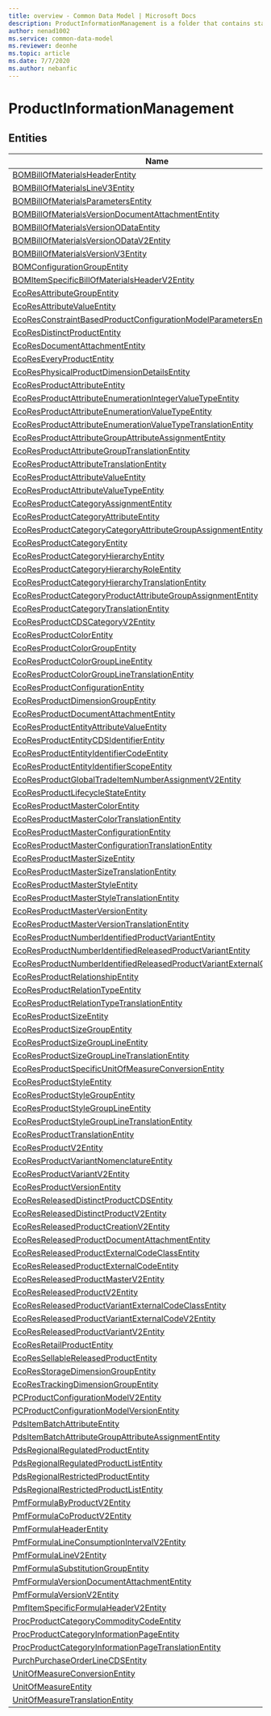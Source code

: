 ```yaml
---
title: overview - Common Data Model | Microsoft Docs
description: ProductInformationManagement is a folder that contains standard entities related to the Common Data Model.
author: nenad1002
ms.service: common-data-model
ms.reviewer: deonhe
ms.topic: article
ms.date: 7/7/2020
ms.author: nebanfic
---
```


# ProductInformationManagement


## Entities

|Name|Description|
|---|---|
|[BOMBillOfMaterialsHeaderEntity](BOMBillOfMaterialsHeaderEntity.md)||
|[BOMBillOfMaterialsLineV3Entity](BOMBillOfMaterialsLineV3Entity.md)||
|[BOMBillOfMaterialsParametersEntity](BOMBillOfMaterialsParametersEntity.md)||
|[BOMBillOfMaterialsVersionDocumentAttachmentEntity](BOMBillOfMaterialsVersionDocumentAttachmentEntity.md)||
|[BOMBillOfMaterialsVersionODataEntity](BOMBillOfMaterialsVersionODataEntity.md)||
|[BOMBillOfMaterialsVersionODataV2Entity](BOMBillOfMaterialsVersionODataV2Entity.md)||
|[BOMBillOfMaterialsVersionV3Entity](BOMBillOfMaterialsVersionV3Entity.md)||
|[BOMConfigurationGroupEntity](BOMConfigurationGroupEntity.md)||
|[BOMItemSpecificBillOfMaterialsHeaderV2Entity](BOMItemSpecificBillOfMaterialsHeaderV2Entity.md)||
|[EcoResAttributeGroupEntity](EcoResAttributeGroupEntity.md)||
|[EcoResAttributeValueEntity](EcoResAttributeValueEntity.md)||
|[EcoResConstraintBasedProductConfigurationModelParametersEntity](EcoResConstraintBasedProductConfigurationModelParametersEntity.md)||
|[EcoResDistinctProductEntity](EcoResDistinctProductEntity.md)||
|[EcoResDocumentAttachmentEntity](EcoResDocumentAttachmentEntity.md)||
|[EcoResEveryProductEntity](EcoResEveryProductEntity.md)||
|[EcoResPhysicalProductDimensionDetailsEntity](EcoResPhysicalProductDimensionDetailsEntity.md)||
|[EcoResProductAttributeEntity](EcoResProductAttributeEntity.md)||
|[EcoResProductAttributeEnumerationIntegerValueTypeEntity](EcoResProductAttributeEnumerationIntegerValueTypeEntity.md)||
|[EcoResProductAttributeEnumerationValueTypeEntity](EcoResProductAttributeEnumerationValueTypeEntity.md)||
|[EcoResProductAttributeEnumerationValueTypeTranslationEntity](EcoResProductAttributeEnumerationValueTypeTranslationEntity.md)||
|[EcoResProductAttributeGroupAttributeAssignmentEntity](EcoResProductAttributeGroupAttributeAssignmentEntity.md)||
|[EcoResProductAttributeGroupTranslationEntity](EcoResProductAttributeGroupTranslationEntity.md)||
|[EcoResProductAttributeTranslationEntity](EcoResProductAttributeTranslationEntity.md)||
|[EcoResProductAttributeValueEntity](EcoResProductAttributeValueEntity.md)||
|[EcoResProductAttributeValueTypeEntity](EcoResProductAttributeValueTypeEntity.md)||
|[EcoResProductCategoryAssignmentEntity](EcoResProductCategoryAssignmentEntity.md)||
|[EcoResProductCategoryAttributeEntity](EcoResProductCategoryAttributeEntity.md)||
|[EcoResProductCategoryCategoryAttributeGroupAssignmentEntity](EcoResProductCategoryCategoryAttributeGroupAssignmentEntity.md)||
|[EcoResProductCategoryEntity](EcoResProductCategoryEntity.md)||
|[EcoResProductCategoryHierarchyEntity](EcoResProductCategoryHierarchyEntity.md)||
|[EcoResProductCategoryHierarchyRoleEntity](EcoResProductCategoryHierarchyRoleEntity.md)||
|[EcoResProductCategoryHierarchyTranslationEntity](EcoResProductCategoryHierarchyTranslationEntity.md)||
|[EcoResProductCategoryProductAttributeGroupAssignmentEntity](EcoResProductCategoryProductAttributeGroupAssignmentEntity.md)||
|[EcoResProductCategoryTranslationEntity](EcoResProductCategoryTranslationEntity.md)||
|[EcoResProductCDSCategoryV2Entity](EcoResProductCDSCategoryV2Entity.md)||
|[EcoResProductColorEntity](EcoResProductColorEntity.md)||
|[EcoResProductColorGroupEntity](EcoResProductColorGroupEntity.md)||
|[EcoResProductColorGroupLineEntity](EcoResProductColorGroupLineEntity.md)||
|[EcoResProductColorGroupLineTranslationEntity](EcoResProductColorGroupLineTranslationEntity.md)||
|[EcoResProductConfigurationEntity](EcoResProductConfigurationEntity.md)||
|[EcoResProductDimensionGroupEntity](EcoResProductDimensionGroupEntity.md)||
|[EcoResProductDocumentAttachmentEntity](EcoResProductDocumentAttachmentEntity.md)||
|[EcoResProductEntityAttributeValueEntity](EcoResProductEntityAttributeValueEntity.md)||
|[EcoResProductEntityCDSIdentifierEntity](EcoResProductEntityCDSIdentifierEntity.md)||
|[EcoResProductEntityIdentifierCodeEntity](EcoResProductEntityIdentifierCodeEntity.md)||
|[EcoResProductEntityIdentifierScopeEntity](EcoResProductEntityIdentifierScopeEntity.md)||
|[EcoResProductGlobalTradeItemNumberAssignmentV2Entity](EcoResProductGlobalTradeItemNumberAssignmentV2Entity.md)||
|[EcoResProductLifecycleStateEntity](EcoResProductLifecycleStateEntity.md)||
|[EcoResProductMasterColorEntity](EcoResProductMasterColorEntity.md)||
|[EcoResProductMasterColorTranslationEntity](EcoResProductMasterColorTranslationEntity.md)||
|[EcoResProductMasterConfigurationEntity](EcoResProductMasterConfigurationEntity.md)||
|[EcoResProductMasterConfigurationTranslationEntity](EcoResProductMasterConfigurationTranslationEntity.md)||
|[EcoResProductMasterSizeEntity](EcoResProductMasterSizeEntity.md)||
|[EcoResProductMasterSizeTranslationEntity](EcoResProductMasterSizeTranslationEntity.md)||
|[EcoResProductMasterStyleEntity](EcoResProductMasterStyleEntity.md)||
|[EcoResProductMasterStyleTranslationEntity](EcoResProductMasterStyleTranslationEntity.md)||
|[EcoResProductMasterVersionEntity](EcoResProductMasterVersionEntity.md)||
|[EcoResProductMasterVersionTranslationEntity](EcoResProductMasterVersionTranslationEntity.md)||
|[EcoResProductNumberIdentifiedProductVariantEntity](EcoResProductNumberIdentifiedProductVariantEntity.md)||
|[EcoResProductNumberIdentifiedReleasedProductVariantEntity](EcoResProductNumberIdentifiedReleasedProductVariantEntity.md)||
|[EcoResProductNumberIdentifiedReleasedProductVariantExternalCodeEntity](EcoResProductNumberIdentifiedReleasedProductVariantExternalCodeEntity.md)||
|[EcoResProductRelationshipEntity](EcoResProductRelationshipEntity.md)||
|[EcoResProductRelationTypeEntity](EcoResProductRelationTypeEntity.md)||
|[EcoResProductRelationTypeTranslationEntity](EcoResProductRelationTypeTranslationEntity.md)||
|[EcoResProductSizeEntity](EcoResProductSizeEntity.md)||
|[EcoResProductSizeGroupEntity](EcoResProductSizeGroupEntity.md)||
|[EcoResProductSizeGroupLineEntity](EcoResProductSizeGroupLineEntity.md)||
|[EcoResProductSizeGroupLineTranslationEntity](EcoResProductSizeGroupLineTranslationEntity.md)||
|[EcoResProductSpecificUnitOfMeasureConversionEntity](EcoResProductSpecificUnitOfMeasureConversionEntity.md)||
|[EcoResProductStyleEntity](EcoResProductStyleEntity.md)||
|[EcoResProductStyleGroupEntity](EcoResProductStyleGroupEntity.md)||
|[EcoResProductStyleGroupLineEntity](EcoResProductStyleGroupLineEntity.md)||
|[EcoResProductStyleGroupLineTranslationEntity](EcoResProductStyleGroupLineTranslationEntity.md)||
|[EcoResProductTranslationEntity](EcoResProductTranslationEntity.md)||
|[EcoResProductV2Entity](EcoResProductV2Entity.md)||
|[EcoResProductVariantNomenclatureEntity](EcoResProductVariantNomenclatureEntity.md)||
|[EcoResProductVariantV2Entity](EcoResProductVariantV2Entity.md)||
|[EcoResProductVersionEntity](EcoResProductVersionEntity.md)||
|[EcoResReleasedDistinctProductCDSEntity](EcoResReleasedDistinctProductCDSEntity.md)||
|[EcoResReleasedDistinctProductV2Entity](EcoResReleasedDistinctProductV2Entity.md)||
|[EcoResReleasedProductCreationV2Entity](EcoResReleasedProductCreationV2Entity.md)||
|[EcoResReleasedProductDocumentAttachmentEntity](EcoResReleasedProductDocumentAttachmentEntity.md)||
|[EcoResReleasedProductExternalCodeClassEntity](EcoResReleasedProductExternalCodeClassEntity.md)||
|[EcoResReleasedProductExternalCodeEntity](EcoResReleasedProductExternalCodeEntity.md)||
|[EcoResReleasedProductMasterV2Entity](EcoResReleasedProductMasterV2Entity.md)||
|[EcoResReleasedProductV2Entity](EcoResReleasedProductV2Entity.md)||
|[EcoResReleasedProductVariantExternalCodeClassEntity](EcoResReleasedProductVariantExternalCodeClassEntity.md)||
|[EcoResReleasedProductVariantExternalCodeV2Entity](EcoResReleasedProductVariantExternalCodeV2Entity.md)||
|[EcoResReleasedProductVariantV2Entity](EcoResReleasedProductVariantV2Entity.md)||
|[EcoResRetailProductEntity](EcoResRetailProductEntity.md)||
|[EcoResSellableReleasedProductEntity](EcoResSellableReleasedProductEntity.md)||
|[EcoResStorageDimensionGroupEntity](EcoResStorageDimensionGroupEntity.md)||
|[EcoResTrackingDimensionGroupEntity](EcoResTrackingDimensionGroupEntity.md)||
|[PCProductConfigurationModelV2Entity](PCProductConfigurationModelV2Entity.md)||
|[PCProductConfigurationModelVersionEntity](PCProductConfigurationModelVersionEntity.md)||
|[PdsItemBatchAttributeEntity](PdsItemBatchAttributeEntity.md)||
|[PdsItemBatchAttributeGroupAttributeAssignmentEntity](PdsItemBatchAttributeGroupAttributeAssignmentEntity.md)||
|[PdsRegionalRegulatedProductEntity](PdsRegionalRegulatedProductEntity.md)||
|[PdsRegionalRegulatedProductListEntity](PdsRegionalRegulatedProductListEntity.md)||
|[PdsRegionalRestrictedProductEntity](PdsRegionalRestrictedProductEntity.md)||
|[PdsRegionalRestrictedProductListEntity](PdsRegionalRestrictedProductListEntity.md)||
|[PmfFormulaByProductV2Entity](PmfFormulaByProductV2Entity.md)||
|[PmfFormulaCoProductV2Entity](PmfFormulaCoProductV2Entity.md)||
|[PmfFormulaHeaderEntity](PmfFormulaHeaderEntity.md)||
|[PmfFormulaLineConsumptionIntervalV2Entity](PmfFormulaLineConsumptionIntervalV2Entity.md)||
|[PmfFormulaLineV2Entity](PmfFormulaLineV2Entity.md)||
|[PmfFormulaSubstitutionGroupEntity](PmfFormulaSubstitutionGroupEntity.md)||
|[PmfFormulaVersionDocumentAttachmentEntity](PmfFormulaVersionDocumentAttachmentEntity.md)||
|[PmfFormulaVersionV2Entity](PmfFormulaVersionV2Entity.md)||
|[PmfItemSpecificFormulaHeaderV2Entity](PmfItemSpecificFormulaHeaderV2Entity.md)||
|[ProcProductCategoryCommodityCodeEntity](ProcProductCategoryCommodityCodeEntity.md)||
|[ProcProductCategoryInformationPageEntity](ProcProductCategoryInformationPageEntity.md)||
|[ProcProductCategoryInformationPageTranslationEntity](ProcProductCategoryInformationPageTranslationEntity.md)||
|[PurchPurchaseOrderLineCDSEntity](PurchPurchaseOrderLineCDSEntity.md)||
|[UnitOfMeasureConversionEntity](UnitOfMeasureConversionEntity.md)||
|[UnitOfMeasureEntity](UnitOfMeasureEntity.md)||
|[UnitOfMeasureTranslationEntity](UnitOfMeasureTranslationEntity.md)||
